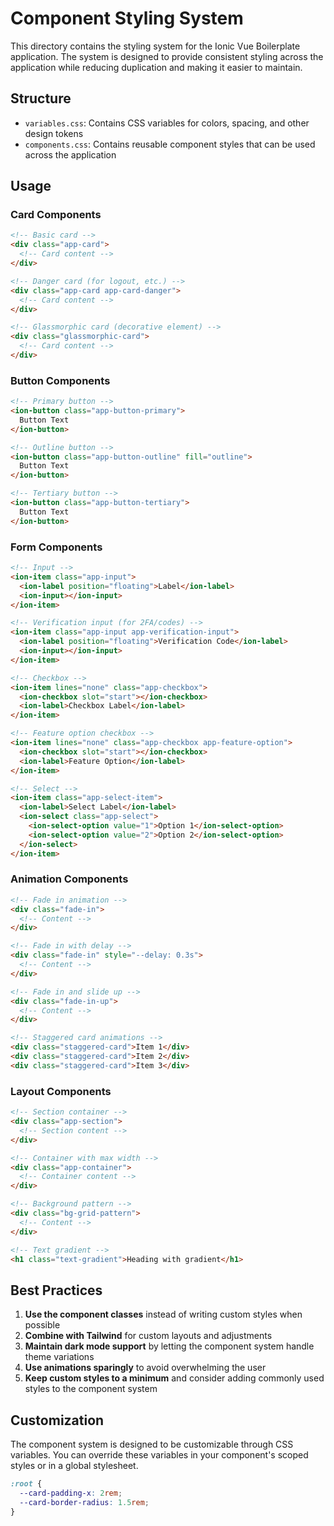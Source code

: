 # Component Styling System

This directory contains the styling system for the Ionic Vue Boilerplate application. The system is designed to provide consistent styling across the application while reducing duplication and making it easier to maintain.

## Structure

- `variables.css`: Contains CSS variables for colors, spacing, and other design tokens
- `components.css`: Contains reusable component styles that can be used across the application

## Usage

### Card Components

```html
<!-- Basic card -->
<div class="app-card">
  <!-- Card content -->
</div>

<!-- Danger card (for logout, etc.) -->
<div class="app-card app-card-danger">
  <!-- Card content -->
</div>

<!-- Glassmorphic card (decorative element) -->
<div class="glassmorphic-card">
  <!-- Card content -->
</div>
```

### Button Components

```html
<!-- Primary button -->
<ion-button class="app-button-primary">
  Button Text
</ion-button>

<!-- Outline button -->
<ion-button class="app-button-outline" fill="outline">
  Button Text
</ion-button>

<!-- Tertiary button -->
<ion-button class="app-button-tertiary">
  Button Text
</ion-button>
```

### Form Components

```html
<!-- Input -->
<ion-item class="app-input">
  <ion-label position="floating">Label</ion-label>
  <ion-input></ion-input>
</ion-item>

<!-- Verification input (for 2FA/codes) -->
<ion-item class="app-input app-verification-input">
  <ion-label position="floating">Verification Code</ion-label>
  <ion-input></ion-input>
</ion-item>

<!-- Checkbox -->
<ion-item lines="none" class="app-checkbox">
  <ion-checkbox slot="start"></ion-checkbox>
  <ion-label>Checkbox Label</ion-label>
</ion-item>

<!-- Feature option checkbox -->
<ion-item lines="none" class="app-checkbox app-feature-option">
  <ion-checkbox slot="start"></ion-checkbox>
  <ion-label>Feature Option</ion-label>
</ion-item>

<!-- Select -->
<ion-item class="app-select-item">
  <ion-label>Select Label</ion-label>
  <ion-select class="app-select">
    <ion-select-option value="1">Option 1</ion-select-option>
    <ion-select-option value="2">Option 2</ion-select-option>
  </ion-select>
</ion-item>
```

### Animation Components

```html
<!-- Fade in animation -->
<div class="fade-in">
  <!-- Content -->
</div>

<!-- Fade in with delay -->
<div class="fade-in" style="--delay: 0.3s">
  <!-- Content -->
</div>

<!-- Fade in and slide up -->
<div class="fade-in-up">
  <!-- Content -->
</div>

<!-- Staggered card animations -->
<div class="staggered-card">Item 1</div>
<div class="staggered-card">Item 2</div>
<div class="staggered-card">Item 3</div>
```

### Layout Components

```html
<!-- Section container -->
<div class="app-section">
  <!-- Section content -->
</div>

<!-- Container with max width -->
<div class="app-container">
  <!-- Container content -->
</div>

<!-- Background pattern -->
<div class="bg-grid-pattern">
  <!-- Content -->
</div>

<!-- Text gradient -->
<h1 class="text-gradient">Heading with gradient</h1>
```

## Best Practices

1. **Use the component classes** instead of writing custom styles when possible
2. **Combine with Tailwind** for custom layouts and adjustments
3. **Maintain dark mode support** by letting the component system handle theme variations
4. **Use animations sparingly** to avoid overwhelming the user
5. **Keep custom styles to a minimum** and consider adding commonly used styles to the component system

## Customization

The component system is designed to be customizable through CSS variables. You can override these variables in your component's scoped styles or in a global stylesheet.

```css
:root {
  --card-padding-x: 2rem;
  --card-border-radius: 1.5rem;
}
```